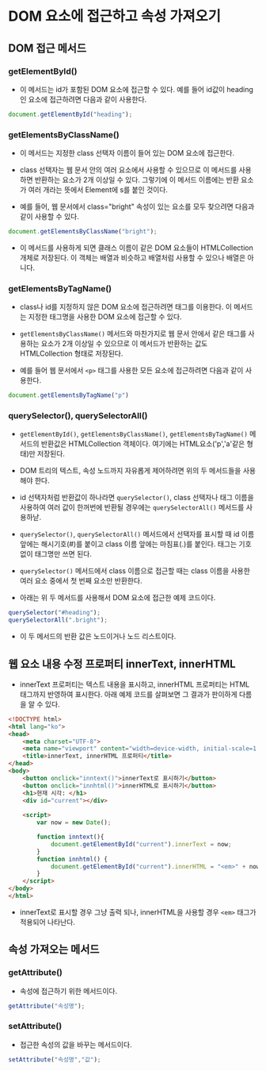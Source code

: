 # DOM 요소에 접근하고 속성 가져오기 

## DOM 접근 메서드

### getElementById()

* 이 메서드는 id가 포함된 DOM 요소에 접근할 수 있다. 예를 들어 id값이 heading인 요소에 접근하려면 다음과 같이 사용한다.

```javascript
document.getElementById("heading");
```

### getElementsByClassName()

* 이 메서드는 지정한 class 선택자 이름이 들어 있는 DOM 요소에 접근한다.

* class 선택자는 웹 문서 안의 여러 요소에서 사용할 수 있으므로 이 메서드를 사용하면 반환하는 요소가 2개 이상일 수 있다. 그렇기에 이 메서드 이름에는 반환 요소가 여러 개라는 뜻에서 Element에 s를 붙인 것이다.

* 예를 들어, 웹 문서에서 class="bright" 속성이 있는 요소를 모두 찾으려면 다음과 같이 사용할 수 있다.

```javascript
document.getElementsByClassName("bright");
```

* 이 메서드를 사용하게 되면 클래스 이름이 같은 DOM 요소들이 HTMLCollection 개체로 저장된다. 이 객체는 배열과 비슷하고 배열처럼 사용할 수 있으나 배열은 아니다.

### getElementsByTagName()

* class나 id를 지정하지 않은 DOM 요소에 접근하려면 태그를 이용한다. 이 메서드는 지정한 태그명을 사용한 DOM 요소에 접근할 수 있다.

* ```getElementsByClassName()``` 메서드와 마찬가지로 웹 문서 안에서 같은 태그를 사용하는 요소가 2개 이상일 수 있으므로 이 메서드가 반환하는 값도 HTMLCollection 형태로 저장된다.

* 예를 들어 웹 문서에서 ```<p>``` 태그를 사용한 모든 요소에 접근하려면 다음과 같이 사용한다.

```javascript
document.getElementsByTagName("p")
```

### querySelector(), querySelectorAll()

* ```getElementById()```, ```getElementsByClassName()```, ```getElementsByTagName()``` 메서드의 반환값은 HTMLCollection 객체이다. 여기에는 HTML요소('p','a'같은 형태)만 저장된다.

* DOM 트리의 텍스트, 속성 노드까지 자유롭게 제어하려면 위의 두 메서드들을 사용해야 한다.

* id 선택자처럼 반환값이 하나라면 ```querySelector()```, class 선택자나 태그 이름을 사용하여 여러 값이 한꺼번에 반환될 경우에는 ```querySelectorAll()``` 메서드를 사용하낟.

* ```querySelector()```, ```querySelectorAll()``` 메서드에서 선택자를 표시할 때 id 이름 앞에는 해시기호(#)를 붙이고 class 이름 앞에는 마침표(.)를 붙인다. 태그는 기호 없이 태그명만 쓰면 된다.

* ```querySelector()``` 메서드에서 class 이름으로 접근할 때는 class 이름을 사용한 여러 요소 중에서 첫 번째 요소만 반환한다.

* 아래는 위 두 메서드를 사용해서 DOM 요소에 접근한 예제 코드이다.

```javascript
querySelector("#heading");
querySelectorAll(".bright");
```

* 이 두 메서드의 반환 값은 노드이거나 노드 리스트이다.

## 웹 요소 내용 수정 프로퍼티 innerText, innerHTML

* innerText 프로퍼티는 텍스트 내용을 표시하고, innerHTML 프로퍼티는 HTML 태그까지 반영하여 표시한다. 아래 예제 코드를 살펴보면 그 결과가 판이하게 다름을 알 수 있다.

```html
<!DOCTYPE html>
<html lang="ko">
<head>
	<meta charset="UTF-8">
	<meta name="viewport" content="width=device-width, initial-scale=1.0">
	<title>innerText, innerHTML 프로퍼티</title>
</head>
<body>
	<button onclick="inntext()">innerText로 표시하기</button>
	<button onclick="innhtml()">innerHTML로 표시하기</button>
	<h1>현재 시각: </h1>
	<div id="current"></div>
	
	<script>
		var now = new Date();

		function inntext(){
			document.getElementById("current").innerText = now;
		}
		function innhtml() {
			document.getElementById("current").innerHTML = "<em>" + now + "</em>";
		}
	</script>
</body>
</html>
```

* innerText로 표시할 경우 그냥 출력 되나, innerHTML을 사용할 경우 ```<em>``` 태그가 적용되어 나타난다.

## 속성 가져오는 메서드

### getAttribute()

* 속성에 접근하기 위한 메서드이다.

```javascript
getAttribute("속성명");
```

### setAttribute()

* 접근한 속성의 값을 바꾸는 메서드이다.

```javascript
setAttribute("속성명","값");
```
